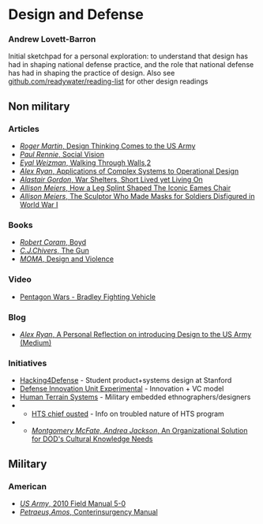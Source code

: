 # Design and Defense
### Andrew Lovett-Barron
Initial sketchpad for a personal exploration: to understand that design has had in shaping national defense practice, and the role that national defense has had in shaping the practice of design.
Also see [github.com/readywater/reading-list](https://github.com/readywater/reading-list) for other design readings


## Non military
### Articles
- [_Roger Martin_, Design Thinking Comes to the US Army](http://designobserver.com/feature/design-thinking-comes-to-the-us-army/13478)
- [_Paul Rennie_, Social Vision](http://eyemagazine.com/feature/article/social-vision)
- [_Eyal Weizman_, Walking Through Walls](http://www.publicspace.org/en/text-library/eng/b018-walking-through-walls-soldiers-as-architects-in-the-israeli-palestinian-conflict),[2](http://eipcp.net/transversal/0507/weizman/en)
- [_Alex Ryan_, Applications of Complex Systems to Operational Design](http://necsi.edu/events/iccs2011/papers/40.pdf)
- [_Alastair Gordon_, War Shelters, Short Lived yet Living On](https://www.nytimes.com/2014/01/02/garden/war-shelters-short-lived-yet-living-on.html?_r=0)
- [_Allison Meiers_, How a Leg Splint Shaped The Iconic Eames Chair](http://hyperallergic.com/328930/leg-splint-shaped-iconic-eames-chair/)
- [_Allison Meiers_, The Sculptor Who Made Masks for Soldiers Disfigured in World War I](http://hyperallergic.com/314255/the-sculptor-who-made-masks-for-soldiers-disfigured-in-world-war-i/)

### Books
- [_Robert Coram_, Boyd](http://amzn.to/2h9FSJx)
- [_C.J.Chivers_, The Gun](http://amzn.to/2h3avCI)
- [_MOMA_, Design and Violence](http://amzn.to/2hbyhNr)

### Video
- [Pentagon Wars - Bradley Fighting Vehicle](https://www.youtube.com/watch?v=aXQ2lO3ieBA)

### Blog
- [_Alex Ryan_, A Personal Reflection on introducing Design to the US Army (Medium)](https://medium.com/the-overlap/a-personal-reflection-on-introducing-design-to-the-u-s-army-3f8bd76adcb2#.scjanaw08)

### Initiatives
- [Hacking4Defense](http://www.h4di.org/) - Student product+systems design at Stanford
- [Defense Innovation Unit Experimental](https://www.diux.mil/) - Innovation + VC model
- [Human Terrain Systems](https://en.wikipedia.org/wiki/Human_Terrain_System) - Military embedded ethnographers/designers
- - [HTS chief ousted](https://www.wired.com/2010/06/human-terrain-chief-ousted/#more-26041) - Info on troubled nature of HTS program
- - [_Montgomery McFate, Andrea Jackson_, An Organizational Solution for DOD's Cultural Knowledge Needs](http://www.au.af.mil/au/awc/awcgate/milreview/mcfate2.pdf)

## Military
### American
- [_US Army_, 2010 Field Manual 5-0](https://fas.org/irp/doddir/army/fm5-0.pdf)
- [_Petraeus,Amos_, Conterinsurgency Manual](http://usacac.army.mil/cac2/Repository/Materials/COIN-FM3-24.pdf)

